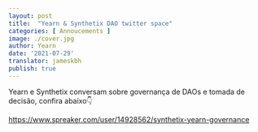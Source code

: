 ```yaml
---
layout: post
title:  "Yearn & Synthetix DAO twitter space"
categories: [ Annoucements ]
image: ./cover.jpg
author: Yearn
date: '2021-07-29'
translator: jameskbh
publish: true
---
```


Yearn e Synthetix conversam sobre governança de DAOs e tomada de decisão, confira abaixo👇

https://www.spreaker.com/user/14928562/synthetix-yearn-governance
